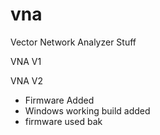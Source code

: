 # vna
Vector Network Analyzer Stuff

VNA V1 

VNA V2

- Firmware Added
- Windows working build added
- firmware used bak
